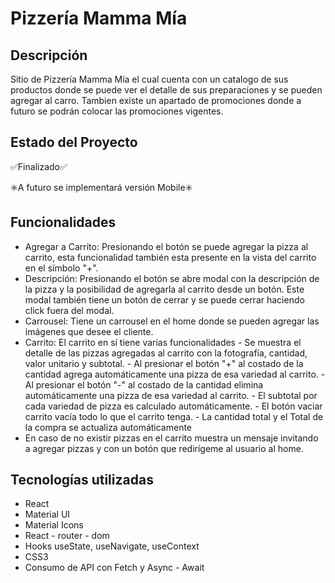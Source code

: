 ﻿# Pizzería Mamma Mía

## Descripción

Sitio de Pizzería Mamma Mía el cual cuenta con un catalogo de sus productos donde se puede ver el detalle de sus preparaciones y se pueden agregar al carro. Tambien existe un apartado de promociones donde a futuro se podrán colocar las promociones vigentes.

## Estado del Proyecto

:white_check_mark:Finalizado:white_check_mark:

:eight_spoked_asterisk:A futuro se implementará versión Mobile:eight_spoked_asterisk:

## Funcionalidades

 - Agregar a Carrito: Presionando el botón se puede agregar la pizza al carrito, esta funcionalidad también esta presente en la vista del carrito en el símbolo "+".
 - Descripción: Presionando el botón se abre modal con la descripción de la pizza y la posibilidad de agregarla al carrito desde un botón. Este modal también tiene un botón de cerrar y se puede cerrar haciendo click fuera del modal.
 - Carrousel: Tiene un carrousel en el home donde se pueden agregar las imágenes que desee el cliente.
 - Carrito: El carrito en sí tiene varias funcionalidades
		 - Se muestra el detalle de las pizzas agregadas al carrito con la fotografía, cantidad, valor unitario y subtotal.
		 - Al presionar el botón "+" al costado de la cantidad agrega automáticamente una pizza de esa variedad al carrito.
		 - Al presionar el botón "-" al costado de la cantidad elimina automáticamente una pizza de esa variedad al carrito.
		 - El subtotal por cada variedad de pizza es calculado automáticamente.
		 - El botón vaciar carrito vacía todo lo que el carrito tenga.
		 - La cantidad total y el Total de la compra se actualiza automáticamente
 - En caso de no existir pizzas en el carrito muestra un mensaje invitando a agregar pizzas y con un botón que redirígeme al usuario al home.

## Tecnologías utilizadas

 -  React
-  Material UI
- Material Icons
-   React - router - dom
-   Hooks useState, useNavigate, useContext
-   CSS3
-   Consumo de API con Fetch y Async - Await

